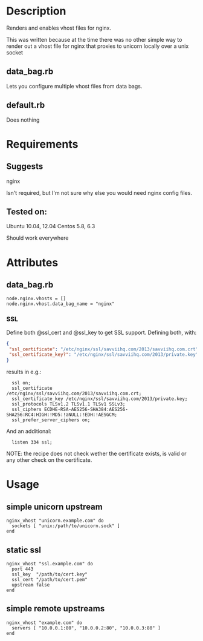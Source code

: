Description
===========
Renders and enables vhost files for nginx.

This was written because at the time there was no other simple way to render
out a vhost file for nginx that proxies to unicorn locally over a unix socket

## data_bag.rb
Lets you configure multiple vhost files from data bags.

## default.rb
Does nothing

Requirements
============
## Suggests
nginx

Isn't required, but I'm not sure why else you would need nginx config files.

## Tested on:

Ubuntu 10.04, 12.04
Centos 5.8, 6.3

Should work everywhere

Attributes
==========

## data_bag.rb
```
node.nginx.vhosts = []
node.nginx.vhost.data_bag_name = "nginx"
```

### SSL
Define both @ssl_cert and @ssl_key to get SSL support. Defining both,
with:

```json
{
 "ssl_certificate": "/etc/nginx/ssl/savviihq.com/2013/savviihq.com.crt",
 "ssl_certificate_key?": "/etc/nginx/ssl/savviihq.com/2013/private.key"
}
```

results in e.g.:

```
  ssl on;
  ssl_certificate     /etc/nginx/ssl/savviihq.com/2013/savviihq.com.crt;
  ssl_certificate_key /etc/nginx/ssl/savviihq.com/2013/private.key;
  ssl_protocols TLSv1.2 TLSv1.1 TLSv1 SSLv3;
  ssl_ciphers ECDHE-RSA-AES256-SHA384:AES256-SHA256:RC4:HIGH:!MD5:!aNULL:!EDH:!AESGCM;
  ssl_prefer_server_ciphers on;
```

And an additional:
```
  listen 334 ssl;
```

NOTE: the recipe does not check wether the certificate exists, is valid
or any other check on the certificate.

Usage
=====

## simple unicorn upstream
```
nginx_vhost "unicorn.example.com" do
  sockets [ "unix:/path/to/unicorn.sock" ]
end
```

## static ssl
```
nginx_vhost "ssl.example.com" do
  port 443
  ssl_key  "/path/to/cert.key"
  ssl_cert "/path/to/cert.pem"
  upstream false
end
```

## simple remote upstreams

```
nginx_vhost "example.com" do
  servers [ "10.0.0.1:80", "10.0.0.2:80", "10.0.0.3:80" ]
end
```

